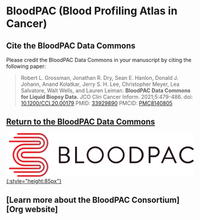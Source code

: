 # BloodPAC (Blood Profiling Atlas in Cancer)

## Cite the BloodPAC Data Commons

Please credit the BloodPAC Data Commons in your manuscript by citing the following paper:

> Robert L. Grossman, Jonathan R. Dry, Sean E. Hanlon, Donald J. Johann, Anand Kolatkar, Jerry S. H. Lee, Christopher Meyer, Lea Salvatore, Walt Wells, and Lauren Leiman. **BloodPAC Data Commons for Liquid Biopsy Data.** JCO Clin Cancer Inform. 2021;5:479-486. doi: [10.1200/CCI.20.00179][doi link] PMID: [33929890][pmid link] PMCID: [PMC8140805][pmcid link]

## [Return to the BloodPAC Data Commons][BloodPAC Platform]

[![BloodPAC Logo][img BloodPAC logo]{:style="height:85px"}][BloodPAC Platform]

## [Learn more about the BloodPAC Consortium][Org website]

<!-- Links and Images -->
[BloodPAC Platform]: https://data.bloodpac.org/
[Gen3.org]: https://gen3.org/
[img BloodPAC logo]: ./img/BloodPAC-logo.png
[img Gen3 logo]: ./img/gen3blue.png
[doi link]: https://doi.org/10.1200/CCI.20.00179
[pmid link]: https://pubmed.ncbi.nlm.nih.gov/33929890/
[pmcid link]: https://www.bloodpac.org/
